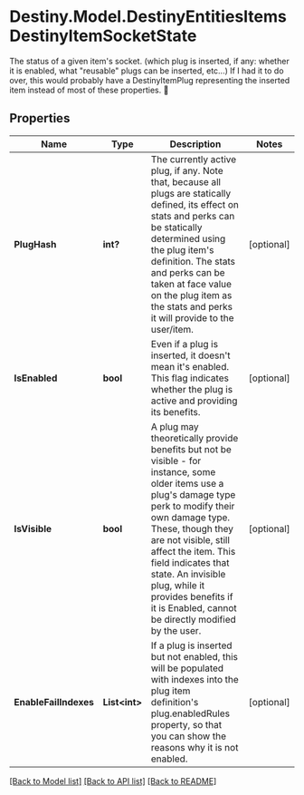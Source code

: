 # Destiny.Model.DestinyEntitiesItemsDestinyItemSocketState
The status of a given item's socket. (which plug is inserted, if any: whether it is enabled, what \"reusable\" plugs can be inserted, etc...)  If I had it to do over, this would probably have a DestinyItemPlug representing the inserted item instead of most of these properties. :shrug:

## Properties

Name | Type | Description | Notes
------------ | ------------- | ------------- | -------------
**PlugHash** | **int?** | The currently active plug, if any.  Note that, because all plugs are statically defined, its effect on stats and perks can be statically determined using the plug item&#39;s definition. The stats and perks can be taken at face value on the plug item as the stats and perks it will provide to the user/item. | [optional] 
**IsEnabled** | **bool** | Even if a plug is inserted, it doesn&#39;t mean it&#39;s enabled.  This flag indicates whether the plug is active and providing its benefits. | [optional] 
**IsVisible** | **bool** | A plug may theoretically provide benefits but not be visible - for instance, some older items use a plug&#39;s damage type perk to modify their own damage type. These, though they are not visible, still affect the item. This field indicates that state.  An invisible plug, while it provides benefits if it is Enabled, cannot be directly modified by the user. | [optional] 
**EnableFailIndexes** | **List&lt;int&gt;** | If a plug is inserted but not enabled, this will be populated with indexes into the plug item definition&#39;s plug.enabledRules property, so that you can show the reasons why it is not enabled. | [optional] 

[[Back to Model list]](../README.md#documentation-for-models) [[Back to API list]](../README.md#documentation-for-api-endpoints) [[Back to README]](../README.md)


